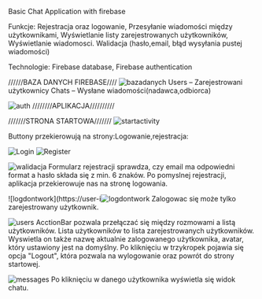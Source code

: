 
Basic Chat Application with firebase




Funkcje: 
Rejestracja oraz logowanie,
Przesyłanie wiadomości między użytkownikami,
Wyświetlanie listy zarejestrowanych użytkowników,
Wyświetlanie wiadomosci.
Walidacja (hasło,email, błąd wysyłania pustej wiadomości)


Technologie:
Firebase database, 
Firebase authentication 

//////BAZA DANYCH FIREBASE////
![bazadanych](https://user-images.githubusercontent.com/73189357/115951701-6c366380-a4e2-11eb-8b28-b55ae53c7155.png)
Users – Zarejestrowani użytkownicy
Chats – Wysłane wiadomości(nadawca,odbiorca)

![auth](https://user-images.githubusercontent.com/73189357/115951727-a142b600-a4e2-11eb-8588-84a644796344.png)
////////APLIKACJA//////////





///////STRONA STARTOWA///////
![startactivity](https://user-images.githubusercontent.com/73189357/115951670-38f3d480-a4e2-11eb-93cc-0423bc9ac57a.png)


Buttony przekierowują na strony:Logowanie,rejestracja:

![Login](https://user-images.githubusercontent.com/73189357/115951652-1c579c80-a4e2-11eb-990c-eefd433f81ae.png)
![Register](https://user-images.githubusercontent.com/73189357/115951663-2da0a900-a4e2-11eb-8d7b-95f50b7ac157.png)


![walidacja](https://user-images.githubusercontent.com/73189357/115951775-dc44e980-a4e2-11eb-930b-ff68ae10fccb.png)
Formularz rejestracji sprawdza, czy email ma odpowiedni format
a hasło składa się z min. 6 znaków. Po pomyslnej rejestracji, aplikacja przekierowuje nas na stronę logowania.

![logdontwork](https://user-i![logdontwork](https://user-images.githubusercontent.com/73189357/115952734-08af3480-a4e8-11eb-9290-1bf7c7b84911.png)
Zalogowac się może tylko zarejestrowany użytkownik.


![users](https://user-images.githubusercontent.com/73189357/115951793-fb437b80-a4e2-11eb-8ceb-cecf4b6134a1.png)
AcctionBar pozwala przełączać się między rozmowami a listą użytkowników.
Lista użytkowników to lista zarejestrowanych użytkowników. Wyswietla on także nazwę aktualnie zalogowanego użytkownika, avatar, który ustawiony jest na domyślny. Po kliknięciu w trzykropek pojawia się opcja "Logout", która pozwala na wylogowanie oraz powrót do strony startowej.

![messages](https://user-images.githubusercontent.com/73189357/115951849-39409f80-a4e3-11eb-9da7-157a274e00a9.png)
Po kliknięciu w danego użytkownika wyświetla się widok chatu.

